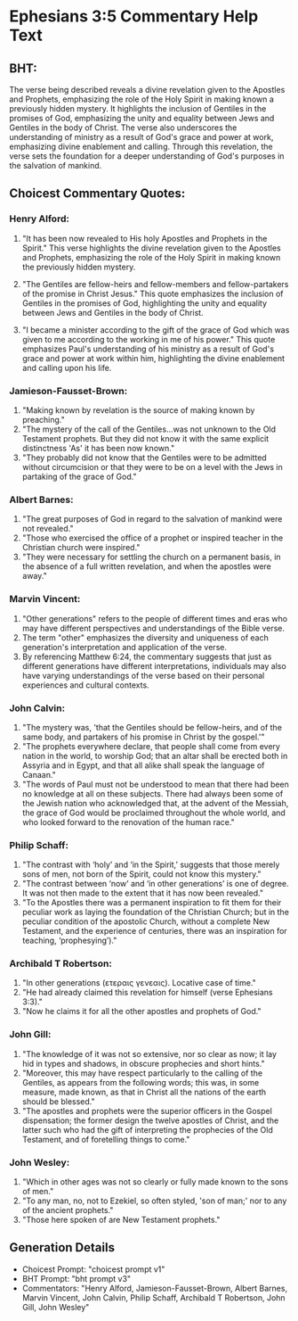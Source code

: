 # Ephesians 3:5 Commentary Help Text

## BHT:
The verse being described reveals a divine revelation given to the Apostles and Prophets, emphasizing the role of the Holy Spirit in making known a previously hidden mystery. It highlights the inclusion of Gentiles in the promises of God, emphasizing the unity and equality between Jews and Gentiles in the body of Christ. The verse also underscores the understanding of ministry as a result of God's grace and power at work, emphasizing divine enablement and calling. Through this revelation, the verse sets the foundation for a deeper understanding of God's purposes in the salvation of mankind.

## Choicest Commentary Quotes:
### Henry Alford:
1. "It has been now revealed to His holy Apostles and Prophets in the Spirit." This verse highlights the divine revelation given to the Apostles and Prophets, emphasizing the role of the Holy Spirit in making known the previously hidden mystery.

2. "The Gentiles are fellow-heirs and fellow-members and fellow-partakers of the promise in Christ Jesus." This quote emphasizes the inclusion of Gentiles in the promises of God, highlighting the unity and equality between Jews and Gentiles in the body of Christ.

3. "I became a minister according to the gift of the grace of God which was given to me according to the working in me of his power." This quote emphasizes Paul's understanding of his ministry as a result of God's grace and power at work within him, highlighting the divine enablement and calling upon his life.

### Jamieson-Fausset-Brown:
1. "Making known by revelation is the source of making known by preaching."
2. "The mystery of the call of the Gentiles...was not unknown to the Old Testament prophets. But they did not know it with the same explicit distinctness 'As' it has been now known."
3. "They probably did not know that the Gentiles were to be admitted without circumcision or that they were to be on a level with the Jews in partaking of the grace of God."

### Albert Barnes:
1. "The great purposes of God in regard to the salvation of mankind were not revealed."
2. "Those who exercised the office of a prophet or inspired teacher in the Christian church were inspired."
3. "They were necessary for settling the church on a permanent basis, in the absence of a full written revelation, and when the apostles were away."

### Marvin Vincent:
1. "Other generations" refers to the people of different times and eras who may have different perspectives and understandings of the Bible verse.
2. The term "other" emphasizes the diversity and uniqueness of each generation's interpretation and application of the verse.
3. By referencing Matthew 6:24, the commentary suggests that just as different generations have different interpretations, individuals may also have varying understandings of the verse based on their personal experiences and cultural contexts.

### John Calvin:
1. "The mystery was, 'that the Gentiles should be fellow-heirs, and of the same body, and partakers of his promise in Christ by the gospel.'"
2. "The prophets everywhere declare, that people shall come from every nation in the world, to worship God; that an altar shall be erected both in Assyria and in Egypt, and that all alike shall speak the language of Canaan."
3. "The words of Paul must not be understood to mean that there had been no knowledge at all on these subjects. There had always been some of the Jewish nation who acknowledged that, at the advent of the Messiah, the grace of God would be proclaimed throughout the whole world, and who looked forward to the renovation of the human race."

### Philip Schaff:
1. "The contrast with ‘holy’ and ‘in the Spirit,’ suggests that those merely sons of men, not born of the Spirit, could not know this mystery."
2. "The contrast between ‘now’ and ‘in other generations’ is one of degree. It was not then made to the extent that it has now been revealed."
3. "To the Apostles there was a permanent inspiration to fit them for their peculiar work as laying the foundation of the Christian Church; but in the peculiar condition of the apostolic Church, without a complete New Testament, and the experience of centuries, there was an inspiration for teaching, ‘prophesying’)."

### Archibald T Robertson:
1. "In other generations (ετεραις γενεαις). Locative case of time." 
2. "He had already claimed this revelation for himself (verse Ephesians 3:3)."
3. "Now he claims it for all the other apostles and prophets of God."

### John Gill:
1. "The knowledge of it was not so extensive, nor so clear as now; it lay hid in types and shadows, in obscure prophecies and short hints."
2. "Moreover, this may have respect particularly to the calling of the Gentiles, as appears from the following words; this was, in some measure, made known, as that in Christ all the nations of the earth should be blessed."
3. "The apostles and prophets were the superior officers in the Gospel dispensation; the former design the twelve apostles of Christ, and the latter such who had the gift of interpreting the prophecies of the Old Testament, and of foretelling things to come."

### John Wesley:
1. "Which in other ages was not so clearly or fully made known to the sons of men." 
2. "To any man, no, not to Ezekiel, so often styled, 'son of man;' nor to any of the ancient prophets." 
3. "Those here spoken of are New Testament prophets."


## Generation Details
- Choicest Prompt: "choicest prompt v1"
- BHT Prompt: "bht prompt v3"
- Commentators: "Henry Alford, Jamieson-Fausset-Brown, Albert Barnes, Marvin Vincent, John Calvin, Philip Schaff, Archibald T Robertson, John Gill, John Wesley"
